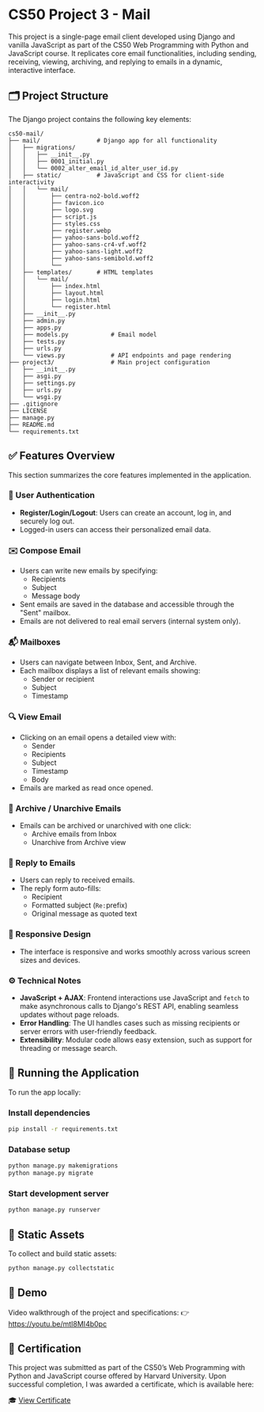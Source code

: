 # CS50 Project 3 - Mail

This project is a single-page email client developed using Django and vanilla JavaScript as part of the CS50 Web Programming with Python and JavaScript course. It replicates core email functionalities, including sending, receiving, viewing, archiving, and replying to emails in a dynamic, interactive interface.

## 🗂️ Project Structure

The Django project contains the following key elements:

```
cs50-mail/
├── mail/                # Django app for all functionality
│   ├── migrations/
│   │   ├── __init__.py
│   │   ├── 0001_initial.py
│   │   └── 0002_alter_email_id_alter_user_id.py
│   ├── static/          # JavaScript and CSS for client-side interactivity
│   │   └── mail/
│   │       ├── centra-no2-bold.woff2
│   │       ├── favicon.ico
│   │       ├── logo.svg
│   │       ├── script.js
│   │       ├── styles.css
│   │       ├── register.webp
│   │       ├── yahoo-sans-bold.woff2
│   │       ├── yahoo-sans-cr4-vf.woff2
│   │       ├── yahoo-sans-light.woff2
│   │       ├── yahoo-sans-semibold.woff2
│   │       └── 
│   ├── templates/       # HTML templates
│   │   └── mail/
│   │       ├── index.html
│   │       ├── layout.html
│   │       ├── login.html
│   │       └── register.html
│   ├── __init__.py
│   ├── admin.py
│   ├── apps.py
│   ├── models.py            # Email model
│   ├── tests.py
│   ├── urls.py
│   └── views.py             # API endpoints and page rendering
├── project3/                # Main project configuration
│   ├── __init__.py
│   ├── asgi.py
│   ├── settings.py
│   ├── urls.py
│   └── wsgi.py
├── .gitignore
├── LICENSE
├── manage.py
├── README.md
└── requirements.txt
```

## ✅ Features Overview

This section summarizes the core features implemented in the application.

### 🔑 User Authentication
  
  - **Register/Login/Logout**: Users can create an account, log in, and securely log out.
  - Logged-in users can access their personalized email data.

### ✉️ Compose Email

  - Users can write new emails by specifying:
    - Recipients
    - Subject
    - Message body
  - Sent emails are saved in the database and accessible through the "Sent" mailbox.
  - Emails are not delivered to real email servers (internal system only).

### 📬 Mailboxes

  - Users can navigate between Inbox, Sent, and Archive.
  - Each mailbox displays a list of relevant emails showing:
    - Sender or recipient
    - Subject
    - Timestamp

### 🔍 View Email

  - Clicking on an email opens a detailed view with:
    - Sender
    - Recipients
    - Subject
    - Timestamp
    - Body
  - Emails are marked as read once opened.

### 📁 Archive / Unarchive Emails

  - Emails can be archived or unarchived with one click:
    - Archive emails from Inbox
    - Unarchive from Archive view

### 🔁 Reply to Emails

  - Users can reply to received emails.
  - The reply form auto-fills:
    - Recipient
    - Formatted subject (`Re:`prefix)
    - Original message as quoted text

### 📱 Responsive Design

  - The interface is responsive and works smoothly across various screen sizes and devices.

### ⚙️ Technical Notes

  - **JavaScript + AJAX**: Frontend interactions use JavaScript and `fetch` to make asynchronous calls to Django's REST API, enabling seamless updates without page reloads.
  - **Error Handling**: The UI handles cases such as missing recipients or server errors with user-friendly feedback.
  - **Extensibility**: Modular code allows easy extension, such as support for threading or message search.

## 🚀 Running the Application

To run the app locally:

### Install dependencies

```bash
pip install -r requirements.txt
```

### Database setup

```bash
python manage.py makemigrations
python manage.py migrate
```

### Start development server

```bash
python manage.py runserver
```

## 🧱 Static Assets

To collect and build static assets:

```bash
python manage.py collectstatic
```

## 🎥 Demo

Video walkthrough of the project and specifications:
👉 https://youtu.be/mtI8MI4b0pc

## 📜 Certification
This project was submitted as part of the CS50’s Web Programming with Python and JavaScript course offered by Harvard University.
Upon successful completion, I was awarded a certificate, which is available here:

🎓 [View Certificate](https://certificates.cs50.io/6f5116d0-882d-4fc1-9dc6-0c96c5d4c7b1.pdf)
